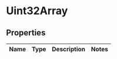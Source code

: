 # Uint32Array

## Properties
Name | Type | Description | Notes
------------ | ------------- | ------------- | -------------
